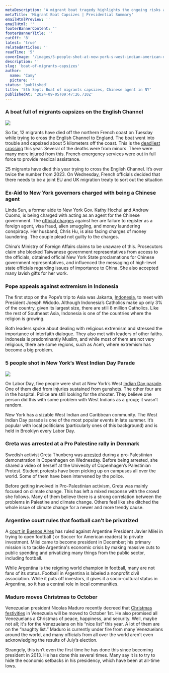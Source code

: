 ```yaml
---
metaDescription: 'A migrant boat tragedy highlights the ongoing risks and challenges of global migration.'
metaTitle: 'Migrant Boat Capsizes | Presidential Summary'
emailHtmlPreview: ''
emailHtml: ''
footerBannerContent: ''
footerBannerTitle: ''
cutOff: '8'
latest: 'true'
relatedArticles: ''
readTime: '5'
coverImage: '/images/5-people-shot-at-new-york-s-west-indian-american-day-parade-a-Q4Nz.webp'
description: ''
slug: 'boat-of-migrants-capsizes'
author:
  name: 'Camy'
  picture: ''
status: 'published'
title: '5th Sept: Boat of migrants capsizes, Chinese agent in NY'
publishedAt: '2024-09-05T09:47:26.710Z'
---
```


### A boat full of migrants capsizes on the English Channel

![](/images/boat-carrying-migrants-capsizes-in-english-channel--killing-at-least-12-a-Y1OD.webp)

So far, 12 migrants have died off the northern French coast on Tuesday while trying to cross the English Channel to England. The boat went into trouble and capsized about 5 kilometers off the coast. This is the [deadliest crossing](https://www.france24.com/en/europe/20240903-boat-carrying-migrants-capsizes-in-english-channel-killing-at-least-12) this year. Several of the deaths were from minors. There were many more injured from this. French emergency services were out in full force to provide medical assistance.

25 migrants have died this year trying to cross the English Channel. It’s over twice the number from 2023. On Wednesday, French officials decided that there needs to be a joint EU and UK migration treaty to sort out the situation

### Ex-Aid to New York governors charged with being a Chinese agent

Linda Sun, a former aide to New York Gov. Kathy Hochul and Andrew Cuomo, is being charged with acting as an agent for the Chinese government. The [official charges](https://edition.cnn.com/2024/09/03/us/linda-sun-former-hochul-staff-arrest/index.htm) against her are failure to register as a foreign agent, visa fraud, alien smuggling, and money laundering conspiracy. Her husband, Chris Hu, is also facing charges of money laundering. The couple plead not guilty to the charges.

China’s Ministry of Foreign Affairs claims to be unaware of this. Prosecutors claim she blocked Taiwanese government representatives from access to the officials, obtained official New York State proclamations for Chinese government representatives, and influenced the messaging of high-level state officials regarding issues of importance to China. She also accepted many lavish gifts for her work.

### Pope appeals against extremism in Indonesia

The first stop on the Pope’s trip to Asia was Jakarta, [Indonesia](https://www.dw.com/en/indonesia-pope-francis-meets-joko-widodo-rebuts-extremism/a-70126944), to meet with President Joesph Widodo. Although Indonesia’s Catholics make up only 3% of the country, given its largest size, there are still 8 million Catholics. Like the rest of Southeast Asia, Indonesia is one of the countries where the religion is growing.

Both leaders spoke about dealing with religious extremism and stressed the importance of interfaith dialogue. They also met with leaders of other faiths. Indonesia is predominantly Muslim, and while most of them are not very religious, there are some regions, such as Aceh, where extremism has become a big problem.

### 5 people shot in New York’s West Indian Day Parade

![](/images/5-people-shot-at-new-york-s-west-indian-american-day-parade-a-A0NT.webp)

On Labor Day, five people were shot at New York’s West [Indian Day parade](https://apnews.com/article/new-york-west-indian-caribbean-parade-shooting-0161656d6254157e3654f59df8123346). One of them died from injuries sustained from gunshots. The other four are in the hospital. Police are still looking for the shooter. They believe one person did this with some problem with West Indians as a group; it wasn’t random.

New York has a sizable West Indian and Caribbean community. The West Indian Day parade is one of the most popular events in late summer. It’s popular with local politicians (particularly ones of this background) and is held in Brooklyn every Labor Day.

### Greta was arrested at a Pro Palestine rally in Denmark

Swedish activist Greta Thunberg was [arrested](https://www.politico.eu/article/greta-thunberg-arrested-pro-palestinian-campus-protest-university-copenhagen-police/) during a pro-Palestinian demonstration in Copenhagen on Wednesday. Before being arrested, she shared a video of herself at the Univesity of Copenhagen’s Palestinian Protest. Student protests have been picking up on campuses all over the world. Some of them have been intervened by the police.

Before getting involved in Pro-Palestinian activism, Greta was mainly focused on climate change. This has left a mixed response with the crowd she follows. Many of them believe there is a strong correlation between the problems in Palestine and climate change. Others feel like she ditched the whole issue of climate change for a newer and more trendy cause.

### Argentine court rules that football can’t be privatized

A [court in Buenos Aires](https://www.dw.com/en/argentina-court-blocks-milei-move-to-privatize-football/a-70122667) has ruled against Argentine President Javier Milei in trying to open football ( or Soccer for American readers) to private investment. Milei came to become president in December; his primary mission is to tackle Argentina's economic crisis by making massive cuts to public spending and privatizing many things from the public sector, including football.

While Argentina is the reigning world champion in football, many are not fans of its status. Football in Argentina is labeled a nonprofit civil association. While it puts off investors, it gives it a socio-cultural status in Argentina, so it has a central role in local communities.

### Maduro moves Christmas to October

Venezuelan president Nicolas Maduro recently decreed that [Christmas festivities](https://www.theguardian.com/world/article/2024/sep/03/venezuela-nicolas-maduro-christmas) in Venezuela will be moved to October 1st. He also promised all Venezuelans a Christmas of peace, happiness, and security. Well, maybe not all; it's for the Venezuelans on his “nice list” this year. A lot of them are on the “naughty list.” Maduro is currently under fire from many Venezuelans around the world, and many officials from all over the world aren’t even acknowledging the results of July’s election.

Strangely, this isn’t even the first time he has done this since becoming president in 2013. He has done this several times. Many say it is to try to hide the economic setbacks in his presidency, which have been at all-time lows.